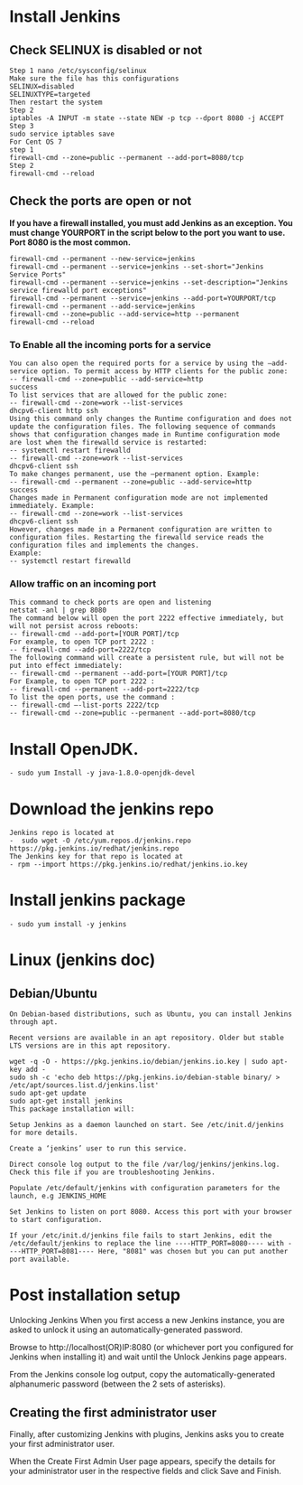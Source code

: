 # Install Jenkins
## Check SELINUX is disabled or not 
    Step 1 nano /etc/sysconfig/selinux
    Make sure the file has this configurations
    SELINUX=disabled
    SELINUXTYPE=targeted
    Then restart the system
    Step 2
    iptables -A INPUT -m state --state NEW -p tcp --dport 8080 -j ACCEPT
    Step 3
    sudo service iptables save
    For Cent OS 7
    step 1
    firewall-cmd --zone=public --permanent --add-port=8080/tcp
    Step 2
    firewall-cmd --reload
## Check the ports are open or not 
**If you have a firewall installed, you must add Jenkins as an exception. You must change YOURPORT in the script below to the port you want to use. Port 8080 is the most common.**

    firewall-cmd --permanent --new-service=jenkins
    firewall-cmd --permanent --service=jenkins --set-short="Jenkins Service Ports"
    firewall-cmd --permanent --service=jenkins --set-description="Jenkins service firewalld port exceptions"
    firewall-cmd --permanent --service=jenkins --add-port=YOURPORT/tcp
    firewall-cmd --permanent --add-service=jenkins
    firewall-cmd --zone=public --add-service=http --permanent
    firewall-cmd --reload

### To Enable all the incoming ports for a service
    You can also open the required ports for a service by using the –add-service option. To permit access by HTTP clients for the public zone: 
    -- firewall-cmd --zone=public --add-service=http
    success
    To list services that are allowed for the public zone: 
    -- firewall-cmd --zone=work --list-services
    dhcpv6-client http ssh
    Using this command only changes the Runtime configuration and does not update the configuration files. The following sequence of commands shows that configuration changes made in Runtime configuration mode are lost when the firewalld service is restarted:
    -- systemctl restart firewalld
    -- firewall-cmd --zone=work --list-services
    dhcpv6-client ssh
    To make changes permanent, use the –permanent option. Example:
    -- firewall-cmd --permanent --zone=public --add-service=http
    success
    Changes made in Permanent configuration mode are not implemented immediately. Example:
    -- firewall-cmd --zone=work --list-services
    dhcpv6-client ssh
    However, changes made in a Permanent configuration are written to configuration files. Restarting the firewalld service reads the configuration files and implements the changes.
    Example:
    -- systemctl restart firewalld
### Allow traffic on an incoming port
    This command to check ports are open and listening 
    netstat -anl | grep 8080
    The command below will open the port 2222 effective immediately, but will not persist across reboots:
    -- firewall-cmd --add-port=[YOUR PORT]/tcp
    For example, to open TCP port 2222 :
    -- firewall-cmd --add-port=2222/tcp
    The following command will create a persistent rule, but will not be put into effect immediately:
    -- firewall-cmd --permanent --add-port=[YOUR PORT]/tcp
    For Example, to open TCP port 2222 :
    -- firewall-cmd --permanent --add-port=2222/tcp
    To list the open ports, use the command :
    -- firewall-cmd –-list-ports 2222/tcp
    -- firewall-cmd --zone=public --permanent --add-port=8080/tcp
# Install OpenJDK.
    - sudo yum Install -y java-1.8.0-openjdk-devel
# Download the jenkins repo  
    Jenkins repo is located at 
    -  sudo wget -O /etc/yum.repos.d/jenkins.repo https://pkg.jenkins.io/redhat/jenkins.repo 
    The Jenkins key for that repo is located at 
    - rpm --import https://pkg.jenkins.io/redhat/jenkins.io.key
# Install jenkins package 
    - sudo yum install -y jenkins  


# Linux (jenkins doc)
## Debian/Ubuntu
    On Debian-based distributions, such as Ubuntu, you can install Jenkins through apt.

    Recent versions are available in an apt repository. Older but stable LTS versions are in this apt repository.

    wget -q -O - https://pkg.jenkins.io/debian/jenkins.io.key | sudo apt-key add -
    sudo sh -c 'echo deb https://pkg.jenkins.io/debian-stable binary/ > /etc/apt/sources.list.d/jenkins.list'
    sudo apt-get update
    sudo apt-get install jenkins
    This package installation will:

    Setup Jenkins as a daemon launched on start. See /etc/init.d/jenkins for more details.

    Create a ‘jenkins’ user to run this service.

    Direct console log output to the file /var/log/jenkins/jenkins.log. Check this file if you are troubleshooting Jenkins.

    Populate /etc/default/jenkins with configuration parameters for the launch, e.g JENKINS_HOME

    Set Jenkins to listen on port 8080. Access this port with your browser to start configuration.

    If your /etc/init.d/jenkins file fails to start Jenkins, edit the /etc/default/jenkins to replace the line ----HTTP_PORT=8080---- with ----HTTP_PORT=8081---- Here, "8081" was chosen but you can put another port available.

# Post installation setup
Unlocking Jenkins
When you first access a new Jenkins instance, you are asked to unlock it using an automatically-generated password.

Browse to http://localhost(OR)IP:8080 (or whichever port you configured for Jenkins when installing it) and wait until the Unlock Jenkins page appears.

From the Jenkins console log output, copy the automatically-generated alphanumeric password (between the 2 sets of asterisks).

## Creating the first administrator user
Finally, after customizing Jenkins with plugins, Jenkins asks you to create your first administrator user.

When the Create First Admin User page appears, specify the details for your administrator user in the respective fields and click Save and Finish.
